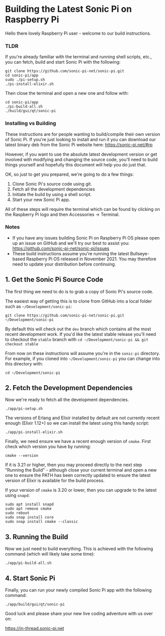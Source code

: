 # Building the Latest Sonic Pi on Raspberry Pi

Hello there lovely Raspberry Pi user - welcome to our build instructions.


### TLDR

If you're already familiar with the terminal and running shell scripts,
etc., you can fetch, build and start Sonic Pi with the following:

```
git clone https://github.com/sonic-pi-net/sonic-pi.git
cd sonic-pi/app
sudo ./pi-setup.sh
./pi-install-elixir.sh
```

Then close the terminal and open a new one and follow with:

```
cd sonic-pi/app
./pi-build-all.sh
./build/gui/qt/sonic-pi

```

### Installing vs Building

These instructions are for people wanting to build/compile their own
version of Sonic Pi. If you're just looking to install and run it you
can download our latest binary deb from the Sonic Pi website here:
https://sonic-pi.net/#rp

However, if you want to use the absolute latest development version or
get involved with modifying and changing the source code, you'll need to
build things yourself and hopefully this document will help you do just
that.

OK, so just to get you prepared, we're going to do a few things:
 
1. Clone Sonic Pi's source code using git.
2. Fetch all the development dependencies
3. Initiate the build by using a shell script.
4. Start your new Sonic Pi app.

All of these steps will require the terminal which can be found by
clicking on the Raspberry Pi logo and then Accessories -> Terminal.


### Notes

* If you have any issues building Sonic Pi on Raspberry Pi OS please
  open up an issue on GitHub and we'll try our best to assist you:
  https://github.com/sonic-pi-net/sonic-pi/issues
* These build instructions assume you're running the latest
  Bullseye-based Raspberry Pi OS released in November 2021. You may
  therefore need to update your distribution before continuing.


## 1. Get the Sonic Pi Source Code

The first thing we need to do is to grab a copy of Sonic Pi's source code.

The easiest way of getting this is to clone from GitHub
into a local folder such as `~/Development/sonic-pi`:

```
git clone https://github.com/sonic-pi-net/sonic-pi.git ~/Development/sonic-pi
``` 

By default this will check out the `dev` branch which contains all the
most recent development work. If you'd like the latest stable release
you'll need to checkout the `stable` branch with `cd
~/Development/sonic-pi && git checkout stable`

From now on these instructions will assume you're in the `sonic-pi`
directory. For example, if you cloned into `~/Development/sonic-pi` you
can change into this directory with:

```
cd ~/Development/sonic-pi
```


## 2. Fetch the Development Dependencies

Now we're ready to fetch all the development dependencies.

```
./app/pi-setup.sh
```

The versions of Erlang and Elixir installed by default are not currently
recent enough (Elixir 1.12+) so we can install the latest using this
handy script:

```
./app/pi-install-elixir.sh
```

Finally, we need ensure we have a recent enough version of `cmake`. First check which version you have by running: 

```
cmake --version
```

If it is 3.21 or higher, then you may proceed directly to the next step
"Running the Build" - although close your current terminal and open a
new one to ensure the PATH has been correctly updated to ensure the
latest version of Elixir is available for the build process.


If your version of `cmake` is 3.20 or lower, then you can upgrade to the
latest using `snapd`:

```
sudo apt install snapd
sudo apt remove cmake
sudo reboot
sudo snap install core
sudo snap install cmake --classic
```


## 3. Running the Build

Now we just need to build everything. This is achieved with the
following command (which will likely take some time):

```
./app/pi-build-all.sh
```


## 4. Start Sonic Pi

Finally, you can run your newly compiled Sonic Pi app with the following command:

```
./app/build/gui/qt/sonic-pi
```

Good luck and please share your new live coding adventure with us over on:

https://in-thread.sonic-pi.net

